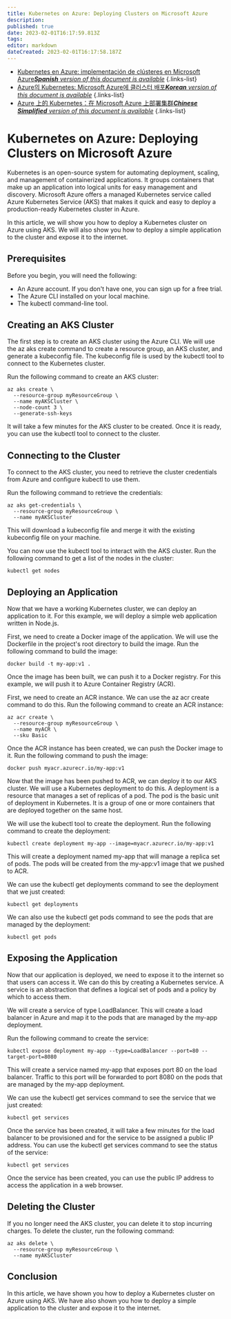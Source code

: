 ```yaml
---
title: Kubernetes on Azure: Deploying Clusters on Microsoft Azure
description: 
published: true
date: 2023-02-01T16:17:59.813Z
tags: 
editor: markdown
dateCreated: 2023-02-01T16:17:58.187Z
---
```


- [Kubernetes en Azure: implementación de clústeres en Microsoft Azure***Spanish** version of this document is available*](/es/Knowledge-base/Kubernetes/kubernetes-on-azure-deploying-clusters-on-microsoft-azure)
{.links-list}
- [Azure의 Kubernetes: Microsoft Azure에 클러스터 배포***Korean** version of this document is available*](/ko/Knowledge-base/Kubernetes/kubernetes-on-azure-deploying-clusters-on-microsoft-azure)
{.links-list}
- [Azure 上的 Kubernetes：在 Microsoft Azure 上部署集群***Chinese Simplified** version of this document is available*](/zh/Knowledge-base/Kubernetes/kubernetes-on-azure-deploying-clusters-on-microsoft-azure)
{.links-list}


# Kubernetes on Azure: Deploying Clusters on Microsoft Azure

Kubernetes is an open-source system for automating deployment, scaling, and management of containerized applications. It groups containers that make up an application into logical units for easy management and discovery. Microsoft Azure offers a managed Kubernetes service called Azure Kubernetes Service (AKS) that makes it quick and easy to deploy a production-ready Kubernetes cluster in Azure.

In this article, we will show you how to deploy a Kubernetes cluster on Azure using AKS. We will also show you how to deploy a simple application to the cluster and expose it to the internet.

## Prerequisites

Before you begin, you will need the following:

- An Azure account. If you don't have one, you can sign up for a free trial.
- The Azure CLI installed on your local machine.
- The kubectl command-line tool.

## Creating an AKS Cluster

The first step is to create an AKS cluster using the Azure CLI. We will use the az aks create command to create a resource group, an AKS cluster, and generate a kubeconfig file. The kubeconfig file is used by the kubectl tool to connect to the Kubernetes cluster.

Run the following command to create an AKS cluster:

```
az aks create \
  --resource-group myResourceGroup \
  --name myAKSCluster \
  --node-count 3 \
  --generate-ssh-keys
```

It will take a few minutes for the AKS cluster to be created. Once it is ready, you can use the kubectl tool to connect to the cluster.

## Connecting to the Cluster

To connect to the AKS cluster, you need to retrieve the cluster credentials from Azure and configure kubectl to use them.

Run the following command to retrieve the credentials:

```
az aks get-credentials \
  --resource-group myResourceGroup \
  --name myAKSCluster
```

This will download a kubeconfig file and merge it with the existing kubeconfig file on your machine.

You can now use the kubectl tool to interact with the AKS cluster. Run the following command to get a list of the nodes in the cluster:

```
kubectl get nodes
```

## Deploying an Application

Now that we have a working Kubernetes cluster, we can deploy an application to it. For this example, we will deploy a simple web application written in Node.js.

First, we need to create a Docker image of the application. We will use the Dockerfile in the project's root directory to build the image. Run the following command to build the image:

```
docker build -t my-app:v1 .
```

Once the image has been built, we can push it to a Docker registry. For this example, we will push it to Azure Container Registry (ACR).

First, we need to create an ACR instance. We can use the az acr create command to do this. Run the following command to create an ACR instance:

```
az acr create \
  --resource-group myResourceGroup \
  --name myACR \
  --sku Basic
```

Once the ACR instance has been created, we can push the Docker image to it. Run the following command to push the image:

```
docker push myacr.azurecr.io/my-app:v1
```

Now that the image has been pushed to ACR, we can deploy it to our AKS cluster. We will use a Kubernetes deployment to do this. A deployment is a resource that manages a set of replicas of a pod. The pod is the basic unit of deployment in Kubernetes. It is a group of one or more containers that are deployed together on the same host.

We will use the kubectl tool to create the deployment. Run the following command to create the deployment:

```
kubectl create deployment my-app --image=myacr.azurecr.io/my-app:v1
```

This will create a deployment named my-app that will manage a replica set of pods. The pods will be created from the my-app:v1 image that we pushed to ACR.

We can use the kubectl get deployments command to see the deployment that we just created:

```
kubectl get deployments
```

We can also use the kubectl get pods command to see the pods that are managed by the deployment:

```
kubectl get pods
```

## Exposing the Application

Now that our application is deployed, we need to expose it to the internet so that users can access it. We can do this by creating a Kubernetes service. A service is an abstraction that defines a logical set of pods and a policy by which to access them.

We will create a service of type LoadBalancer. This will create a load balancer in Azure and map it to the pods that are managed by the my-app deployment.

Run the following command to create the service:

```
kubectl expose deployment my-app --type=LoadBalancer --port=80 --target-port=8080
```

This will create a service named my-app that exposes port 80 on the load balancer. Traffic to this port will be forwarded to port 8080 on the pods that are managed by the my-app deployment.

We can use the kubectl get services command to see the service that we just created:

```
kubectl get services
```

Once the service has been created, it will take a few minutes for the load balancer to be provisioned and for the service to be assigned a public IP address. You can use the kubectl get services command to see the status of the service:

```
kubectl get services
```

Once the service has been created, you can use the public IP address to access the application in a web browser.

## Deleting the Cluster

If you no longer need the AKS cluster, you can delete it to stop incurring charges. To delete the cluster, run the following command:

```
az aks delete \
  --resource-group myResourceGroup \
  --name myAKSCluster
```

## Conclusion

In this article, we have shown you how to deploy a Kubernetes cluster on Azure using AKS. We have also shown you how to deploy a simple application to the cluster and expose it to the internet.